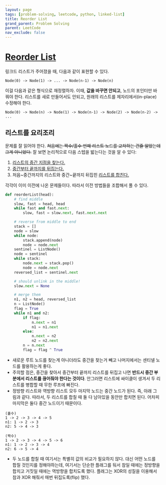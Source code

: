 ```yaml
---
layout: page
tags: [problem-solving, leetcode, python, linked-list]
title: Reorder List
grand_parent: Problem Solving
parent: LeetCode
nav_exclude: false
---
```


# [Reorder List](https://leetcode.com/problems/reorder-list/)

 링크드 리스트가 주어졌을 때, 다음과 같이 표현할 수 있다.

```
Node(0) -> Node(1) -> ... -> Node(n-1) -> Node(n)
```

 이걸 다음과 같은 형식으로 재정렬하자. 이때, **값을 바꾸면 안되고**,
 노드의 포인터만 바꿔야 한다. 리스트를 새로 만들어서도 안되고, 원래의
 리스트를 제자리에서(in-place) 수정해야 한다.

```
Node(0) -> Node(n) -> Node(1) -> Node(n-1) -> Node(2) -> Node(n-2) -> ...
```

## 리스트를 요리조리

 문제를 잘 읽어야 한다. ~~처음에는 짝수/홀수 번째 리스트 노드를
 교차하는 건줄 알았는데 그게 아니었다.~~ 잘 보면 논리적으로 다음
 스텝을 밟는다는 것을 알 수 있다:
 1. [리스트의 중간 지점을 찾는다.](../middle-of-the-linked-list)
 2. [중간부터 끝까지를 뒤집는다.](../reverse-linked-list)
 3. 처음~중간까지의 리스트와 중간~끝까지 뒤집힌 [리스트를 합친다.](../merge-two-sorted-lists)

 각각이 이미 이전에 나온 문제들이다. 따라서 이전 방법들을 조합해서 풀
 수 있다.

```python
def reorderList(head):
    # find middle
    slow, fast = head, head
    while fast and fast.next:
        slow, fast = slow.next, fast.next.next

    # reverse from middle to end
    stack = []
    node = slow
    while node:
        stack.append(node)
        node = node.next
    sentinel = ListNode()
    node = sentinel
    while stack:
        node.next = stack.pop()
        node = node.next
    reversed_list = sentinel.next

    # should unlink in the middle!
    slow.next = None

    # merge them
    n1, n2 = head, reversed_list
    n = ListNode()
    flag = True
    while n1 and n2:
        if flag:
            n.next = n1
            n1 = n1.next
        else:
            n.next = n2
            n2 = n2.next
        n = n.next
        flag = flag ^ True
```

 - 새로운 루트 노드를 찾는게 아니더라도 중간을 찾는거 빼고
   나머지에서는 센티넬 노드를 활용하는게 좋다.
 - 주의할 점은, 중간을 찾아서 중간부터 끝까지 리스트를 뒤집고 나면
   **반드시 중간 부분에서 리스트를 끊어줘야 한다는 것이다**. 안그러면
   리스트에 싸이클이 생겨서 두 리스트를 병합할 때 무한 루프에 빠진다.
 - 정방향 리스트와 역방향 리스트 모두 마지막 노드는 중간 노드가
   된다. 즉, 아래 그림과 같다. 따라서, 두 리스트를 합칠 때 둘 다
   남아있을 동안만 합치면 된다. 어차피 마지막은 둘다 중간 노드이기
   때문이다.

```
(홀수)
1 -> 2 -> 3 -> 4 -> 5
n1: 1 -> 2 -> 3
n2: 5 -> 4 -> 3

(짝수)
1 -> 2 -> 3 -> 4 -> 5 -> 6
n1: 1 -> 2 -> 3 -> 4
n2: 6 -> 5 -> 4
```

 - 두 노드를 합칠 때 여기서는 특별히 값의 비교가 필요하지 않다. 대신
   어떤 노드를 합칠 것인지를 정해야하는데, 여기서는 단순한 플래그를
   둬서 참일 때에는 정방향을 합치고 거짓일 때에는 역방향을 합치도록
   했다. 플래그는 XOR의 성질을 이용해서 참과 XOR 해줘서 매번
   뒤집도록(flip) 했다.
